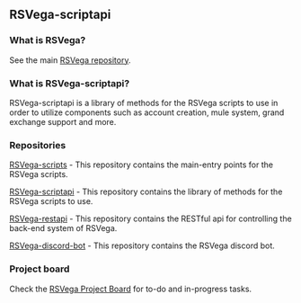 ## RSVega-scriptapi

### What is RSVega?
See the main [RSVega repository](https://github.com/Sphiinx/RSVega-scripts/).

### What is RSVega-scriptapi?
RSVega-scriptapi is a library of methods for the RSVega scripts to use in order to utilize components such as account creation, mule system, grand exchange support and more.

### Repositories
[RSVega-scripts](https://github.com/Sphiinx/RSVega-scripts) - This repository contains the main-entry points for the RSVega scripts.

[RSVega-scriptapi](https://github.com/Sphiinx/RSVega-scriptapi) - This repository contains the library of methods for the RSVega scripts to use.

[RSVega-restapi](https://github.com/Sphiinx/RSVega-restapi) - This repository contains the RESTful api for controlling the back-end system of RSVega.

[RSVega-discord-bot](https://github.com/Sphiinx/RSVega-discord-bot) - This repository contains the RSVega discord bot.

### Project board
Check the [RSVega Project Board](https://github.com/users/Sphiinx/projects/1) for to-do and in-progress tasks.

